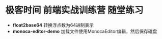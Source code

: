 # 极客时间 前端实战训练营 随堂练习

* **float2base64** 转换浮点数为64进制表示
* **monoca-editor-demo** 加载文件使用MonocaEditor编辑，然后保存磁盘
